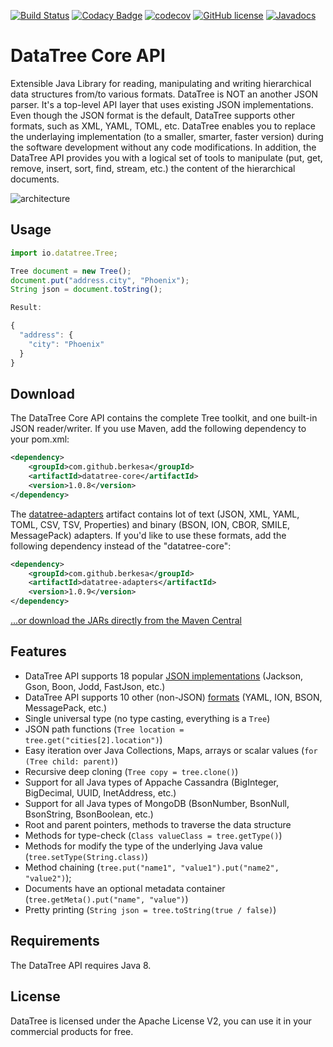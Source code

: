 [![Build Status](https://travis-ci.org/berkesa/datatree.svg?branch=master)](https://travis-ci.org/berkesa/datatree)
[![Codacy Badge](https://api.codacy.com/project/badge/Grade/955111aa17ac4a459bb1bf9c8899f5e7)](https://www.codacy.com/app/berkesa/datatree?utm_source=github.com&amp;utm_medium=referral&amp;utm_content=berkesa/datatree&amp;utm_campaign=Badge_Grade)
[![codecov](https://codecov.io/gh/berkesa/datatree/branch/master/graph/badge.svg)](https://codecov.io/gh/berkesa/datatree)
[![GitHub license](https://img.shields.io/badge/license-Apache%202-blue.svg)](https://raw.githubusercontent.com/berkesa/datatree/master/LICENSE)
[![Javadocs](https://www.javadoc.io/badge/com.github.berkesa/datatree-core.svg)](https://www.javadoc.io/doc/com.github.berkesa/datatree-core)

# DataTree Core API

Extensible Java Library for reading, manipulating and writing hierarchical data structures from/to various formats.
DataTree is NOT an another JSON parser. It's a top-level API layer that uses existing JSON implementations.
Even though the JSON format is the default, DataTree supports other formats, such as XML, YAML, TOML, etc.
DataTree enables you to replace the underlaying implementation (to a smaller, smarter, faster version)
during the software development without any code modifications.
In addition, the DataTree API provides you with a logical set of tools
to manipulate (put, get, remove, insert, sort, find, stream, etc.) the content of the hierarchical documents.

![architecture](https://raw.githubusercontent.com/berkesa/datatree/master/docs/images/architecture.png)

## Usage

```javascript
import io.datatree.Tree;

Tree document = new Tree();
document.put("address.city", "Phoenix");
String json = document.toString();

Result:

{
  "address": {
    "city": "Phoenix"
  }
}
```

## Download

The DataTree Core API contains the complete Tree toolkit, and one built-in JSON reader/writer. If you use Maven, add the following dependency to your pom.xml:

```xml
<dependency>
    <groupId>com.github.berkesa</groupId>
    <artifactId>datatree-core</artifactId>
    <version>1.0.8</version>
</dependency>
```

The [datatree-adapters](https://berkesa.github.io/datatree-adapters/) artifact contains lot of text (JSON, XML, YAML, TOML, CSV, TSV, Properties) and binary (BSON, ION, CBOR, SMILE, MessagePack) adapters. If you'd like to use these formats, add the following dependency instead of the "datatree-core":

```xml
<dependency>
    <groupId>com.github.berkesa</groupId>
    <artifactId>datatree-adapters</artifactId>
    <version>1.0.9</version>
</dependency>
```

[...or download the JARs directly from the Maven Central](https://search.maven.org/#search%7Cga%7C1%7Cg%3A%22com.github.berkesa%22)

## Features

* DataTree API supports 18 popular [JSON implementations](https://berkesa.github.io/datatree-adapters/) (Jackson, Gson, Boon, Jodd, FastJson, etc.)
* DataTree API supports 10 other (non-JSON) [formats](https://berkesa.github.io/datatree-adapters/) (YAML, ION, BSON, MessagePack, etc.)
* Single universal type (no type casting, everything is a `Tree`)
* JSON path functions (`Tree location = tree.get("cities[2].location")`)
* Easy iteration over Java Collections, Maps, arrays or scalar values (`for (Tree child: parent)`)
* Recursive deep cloning (`Tree copy = tree.clone()`)
* Support for all Java types of Appache Cassandra (BigInteger, BigDecimal, UUID, InetAddress, etc.)
* Support for all Java types of MongoDB (BsonNumber, BsonNull, BsonString, BsonBoolean, etc.)
* Root and parent pointers, methods to traverse the data structure
* Methods for type-check (`Class valueClass = tree.getType()`)
* Methods for modify the type of the underlying Java value (`tree.setType(String.class)`)
* Method chaining (`tree.put("name1", "value1").put("name2", "value2")`);
* Documents have an optional metadata container (`tree.getMeta().put("name", "value")`)
* Pretty printing (`String json = tree.toString(true / false)`)

## Requirements

The DataTree API requires Java 8.

## License

DataTree is licensed under the Apache License V2, you can use it in your commercial products for free.
